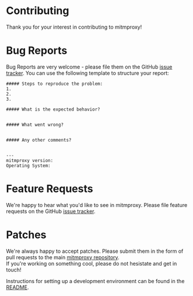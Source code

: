 # Contributing

Thank you for your interest in contributing to mitmproxy!

# Bug Reports

Bug Reports are very welcome - please file them on the GitHub [issue tracker](https://github.com/mitmproxy/mitmproxy/issues). 
You can use the following template to structure your report:

```
##### Steps to reproduce the problem:
1.
2.
3.

##### What is the expected behavior?


##### What went wrong?


##### Any other comments?


---
mitmproxy version:
Operating System:
```

# Feature Requests

We're happy to hear what you'd like to see in mitmproxy. Please file feature requests on the GitHub [issue tracker](https://github.com/mitmproxy/mitmproxy/issues). 

# Patches

We're always happy to accept patches. Please submit them in the form of pull requests to the main [mitmproxy repository](https://github.com/mitmproxy/mitmproxy/).  
If you're working on something cool, please do not hesistate and get in touch!

Instructions for setting up a development environment can be found in the [README](README.mkd).  
